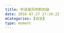 ```yaml
---
title: 听说是风吹断的😱
date: 2016-07-27 17:34:22
mCategories: [说说]
type: moment
---
```


<div id="pics-20160727173422"></div>

<script src="/lib/moment/pics.js"></script>
<script>
var data = [
    {"link": "2016-07-27_000000.jpeg", "type": "shuoshuo"}
];
picsRender(data, "pics-20160727173422");
</script>
